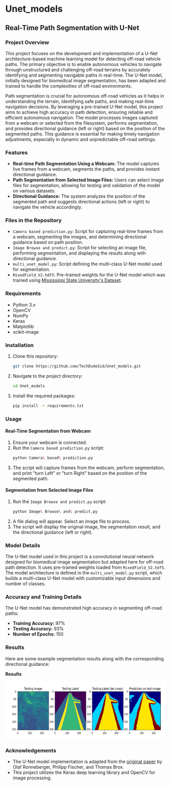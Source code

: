 # Unet_models

## Real-Time Path Segmentation with U-Net

### Project Overview

This project focuses on the development and implementation of a U-Net architecture-based machine learning model for detecting off-road vehicle paths. The primary objective is to enable autonomous vehicles to navigate through unstructured and challenging off-road terrains by accurately identifying and segmenting navigable paths in real-time. The U-Net model, initially designed for biomedical image segmentation, has been adapted and trained to handle the complexities of off-road environments.

Path segmentation is crucial for autonomous off-road vehicles as it helps in understanding the terrain, identifying safe paths, and making real-time navigation decisions. By leveraging a pre-trained U-Net model, this project aims to achieve high accuracy in path detection, ensuring reliable and efficient autonomous navigation. The model processes images captured from a webcam or selected from the filesystem, performs segmentation, and provides directional guidance (left or right) based on the position of the segmented paths. This guidance is essential for making timely navigation adjustments, especially in dynamic and unpredictable off-road settings.

### Features
- **Real-time Path Segmentation Using a Webcam:** The model captures live frames from a webcam, segments the paths, and provides instant directional guidance.
- **Path Segmentation from Selected Image Files:** Users can select image files for segmentation, allowing for testing and validation of the model on various datasets.
- **Directional Guidance:** The system analyzes the position of the segmented path and suggests directional actions (left or right) to navigate the vehicle accordingly.

### Files in the Repository
- `Camera based prediction.py`: Script for capturing real-time frames from a webcam, segmenting the images, and determining directional guidance based on path position.
- `Image Browse and predict.py`: Script for selecting an image file, performing segmentation, and displaying the results along with directional guidance.
- `multi_unet_model.py`: Script defining the multi-class U-Net model used for segmentation.
- `MixedField_V2.hdf5`: Pre-trained weights for the U-Net model which was trained using [Mississippi State University's Dataset](https://www.cavs.msstate.edu/resources/autonomous_dataset.php).

### Requirements
- Python 3.x
- OpenCV
- NumPy
- Keras
- Matplotlib
- scikit-image

### Installation
1. Clone this repository:
    ```sh
    git clone https://github.com/TechDudeSid/Unet_models.git
    ```
2. Navigate to the project directory:
    ```sh
    cd Unet_models
    ```
3. Install the required packages:
    ```sh
    pip install -r requirements.txt
    ```

### Usage

#### Real-Time Segmentation from Webcam
1. Ensure your webcam is connected.
2. Run the `Camera based prediction.py` script:
    ```sh
    python Camera\ based\ prediction.py
    ```
3. The script will capture frames from the webcam, perform segmentation, and print "turn Left" or "turn Right" based on the position of the segmented path.

#### Segmentation from Selected Image Files
1. Run the `Image Browse and predict.py` script:
    ```sh
    python Image\ Browse\ and\ predict.py
    ```
2. A file dialog will appear. Select an image file to process.
3. The script will display the original image, the segmentation result, and the directional guidance (left or right).

### Model Details
The U-Net model used in this project is a convolutional neural network designed for biomedical image segmentation but adapted here for off-road path detection. It uses pre-trained weights loaded from `MixedField_V2.hdf5`. The model architecture is defined in the `multi_unet_model.py` script, which builds a multi-class U-Net model with customizable input dimensions and number of classes.

### Accuracy and Training Details
The U-Net model has demonstrated high accuracy in segmenting off-road paths:
- **Training Accuracy:** 97%
- **Testing Accuracy:** 93%
- **Number of Epochs:** 150

### Results
Here are some example segmentation results along with the corresponding directional guidance:

**Results**

![Results](images/results.png)

### Acknowledgements
- The U-Net model implementation is adapted from the [original paper](https://arxiv.org/abs/1505.04597) by Olaf Ronneberger, Philipp Fischer, and Thomas Brox.
- This project utilizes the Keras deep learning library and OpenCV for image processing.
